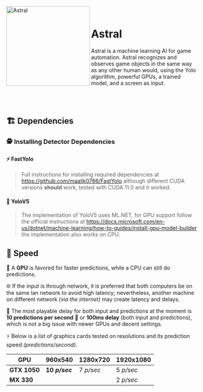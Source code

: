 
<div>
  <img width="220" height="210" align="left" src="https://i.ibb.co/Yjk6WKb/Logo.png" alt="Astral"/>
  <br>
  <h1>Astral</h1>
  <p>Astral is a machine learning AI for game automation. Astral recognizes and observes game objects in the same way as any other human would, using the Yolo algorithm, powerful GPUs, a trained model, and a screen as input.</p>
</div>
<br/>
<br/>

## 🏗️ Dependencies
### 🕵️ Installing Detector Dependencies
#### ⚡ FastYolo
> Full instructions for installing required dependencies at https://github.com/maalik0786/FastYolo although different CUDA versions **should** work, tested with CUDA 11.0 and it worked.
#### 🚀 YoloV5
> The implementation of YoloV5 uses ML.NET, for GPU support follow the official instructions at https://docs.microsoft.com/en-us/dotnet/machine-learning/how-to-guides/install-gpu-model-builder the implementation also works on CPU.
## 🚄 Speed
🔬 A **GPU** is favored for faster predictions, while a CPU can still do predictions.

🌐 If the input is through network, it is preferred that both computers be on the same lan network to avoid high latency; nevertheless, another machine on different network _(via the internet)_ may create latency and delays.

🦥 The most playable delay for both input and predictions at the moment is **10 predictions per second** 🔮 or **100ms delay** (both input and predictions), which is not a big issue with newer GPUs and decent settings.

⚡ Below is a list of graphics cards tested on resolutions and its prediction speed *(predictions/second)*.

<div align="center">
<table>
    <thead>
        <tr>
            <th>GPU</th>
            <th>960x540</th>
            <th>1280x720</th>
            <th>1920x1080</th>
        </tr>
    </thead>
    <tbody>
        <tr>
            <td><b>GTX 1050</b></td>
            <td><b>10 <i> p/sec </i></b></td>
            <td>7 <i> p/sec </i> </td>
            <td>5 <i> p/sec </i> </td>
        </tr>
        <tr>
            <td><b>MX 330</b></td>
            <td></td>
            <td></td>
            <td>2 <i> p/sec </i> </td>
        </tr>
    </tbody>
</table>
</div>
